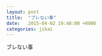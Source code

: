 ```yaml
---
layout: post
title:  "ブレない事"
date:   2015-04-02 19:48:00 +0900
categories: jikai
---
```


ブレない事


[jikai-ownd]: https://jikai.amebaownd.com/
